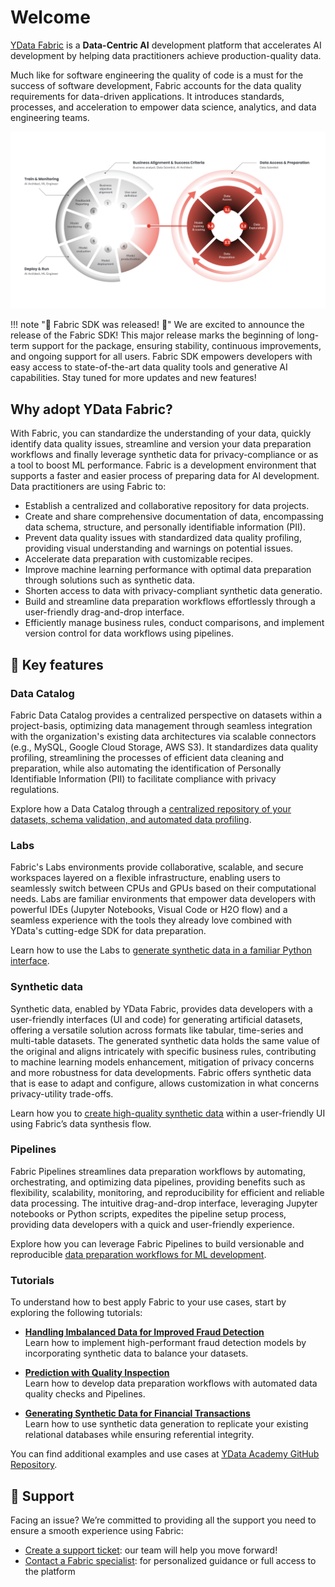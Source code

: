 # Welcome

<a href="https://ydata.ai/products/fabric"><u>YData Fabric</u></a> is a **Data-Centric AI** development platform that accelerates AI development by helping data practitioners achieve production-quality data.

Much like for software engineering the quality of code is a must for the success of software development, Fabric
accounts for the data quality requirements for data-driven applications. It introduces standards, processes, and
acceleration to empower data science, analytics, and data engineering teams.

<p align="center"><img src="assets/overview/data_centric_approach.png" alt="Data-Centric AI Approach" width="900"></p>

!!! note "🚀 Fabric SDK was released! 🎉"
    We are excited to announce the release of the Fabric SDK! This major release marks the beginning of long-term support for the package,
    ensuring stability, continuous improvements, and ongoing support for all users. Fabric SDK empowers developers with easy access to state-of-the-art
    data quality tools and generative AI capabilities. Stay tuned for more updates and new features!

## Why adopt YData Fabric?

With Fabric, you can standardize the understanding of your data, quickly identify data quality issues, streamline and
version your data preparation workflows and finally leverage synthetic data for privacy-compliance or as a tool to boost ML
performance. Fabric is a development environment that supports a faster and easier process of preparing data for AI development.
Data practitioners are using Fabric to:

- Establish a centralized and collaborative repository for data projects.
- Create and share comprehensive documentation of data, encompassing data schema, structure, and personally identifiable information (PII).
- Prevent data quality issues with standardized data quality profiling, providing visual understanding and warnings on potential issues.
- Accelerate data preparation with customizable recipes.
- Improve machine learning performance with optimal data preparation through solutions such as synthetic data.
- Shorten access to data with privacy-compliant synthetic data generatio.
- Build and streamline data preparation workflows effortlessly through a user-friendly drag-and-drop interface.
- Efficiently manage business rules, conduct comparisons, and implement version control for data workflows using pipelines.

## 📝 Key features

### Data Catalog
Fabric Data Catalog provides a centralized perspective on datasets within a project-basis, optimizing data management
through seamless integration with the organization's existing data architectures via scalable connectors (e.g., MySQL, Google Cloud Storage, AWS S3).
It standardizes data quality profiling, streamlining the processes of efficient data cleaning and preparation,
while also automating the identification of Personally Identifiable Information (PII) to facilitate compliance with privacy regulations.

Explore how a Data Catalog through a <a href="https://www.youtube.com/watch?v=3JyuJlQLM4Q"><u>centralized repository of your datasets, schema validation, and automated data profiling</u></a>.


### Labs
Fabric's Labs environments provide collaborative, scalable, and secure workspaces layered on a flexible infrastructure, enabling users to
seamlessly switch between CPUs and GPUs based on their computational needs. Labs are familiar environments that empower data developers with
powerful IDEs (Jupyter Notebooks, Visual Code or H2O flow) and a seamless experience with the tools they already love combined with YData's
cutting-edge SDK for data preparation.

Learn how to use the Labs to <a href="https://www.youtube.com/watch?v=UJ1JcpLnj3s"><u>generate synthetic data in a familiar Python interface</u></a>.

### Synthetic data
Synthetic data, enabled by YData Fabric, provides data developers with a user-friendly interfaces (UI and code) for
generating artificial datasets, offering a versatile solution across formats like tabular, time-series and multi-table datasets.
The generated synthetic data holds the same value of the original and aligns intricately with specific business rules, contributing
to machine learning models enhancement, mitigation of privacy concerns and more robustness for data developments.
Fabric offers synthetic data that is ease to adapt and configure, allows customization in what concerns privacy-utility trade-offs.

Learn how you to <a href="https://www.youtube.com/watch?v=GsfggG9PhgE"><u>create high-quality synthetic data</u></a> within a user-friendly UI using Fabric’s data synthesis flow.

### Pipelines
Fabric Pipelines streamlines data preparation workflows by automating, orchestrating, and optimizing data pipelines,
providing benefits such as flexibility, scalability, monitoring, and reproducibility for efficient and reliable data processing.
The intuitive drag-and-drop interface, leveraging Jupyter notebooks or Python scripts, expedites the pipeline setup process,
providing data developers with a quick and user-friendly experience.

Explore how you can leverage Fabric Pipelines to build versionable and reproducible <a href="https://www.youtube.com/watch?v=feNoXv34waM"><u>data preparation workflows for ML development</u></a>.

### Tutorials
To understand how to best apply Fabric to your use cases, start by exploring the following tutorials:

- <a href="https://github.com/ydataai/academy/tree/master/4%20-%20Use%20Cases/credit-card-fraud-detection"><u><b>Handling Imbalanced Data for Improved Fraud Detection</b></u></a><br>Learn how to implement high-performant fraud detection models by incorporating synthetic data to balance your datasets.

- <a href="https://github.com/ydataai/academy/tree/master/4%20-%20Use%20Cases/prediction-with-quality-inspection"><u><b>Prediction with Quality Inspection</b></u></a><br> Learn how to develop data preparation workflows with automated data quality checks and Pipelines.

- <a href="https://github.com/ydataai/academy/tree/master/4%20-%20Use%20Cases/transactional-data-synthesization-berka"><u><b>Generating Synthetic Data for Financial Transactions</b></u></a><br>Learn how to use synthetic data generation to replicate your existing relational databases while ensuring referential integrity.


You can find additional examples and use cases at <a href="https://github.com/ydataai/academy/tree/master"><u>YData Academy GitHub Repository</u></a>.

## 🙋 Support
Facing an issue? We’re committed to providing all the support you need to ensure a smooth experience using Fabric:

- <a href="https://fabric.ydata.ai/support"><u>Create a support ticket</u></a>: our team will help you move forward!
- <a href="https://ydata.ai/contact-us"><u>Contact a Fabric specialist</u></a>: for personalized guidance or full access to the platform
